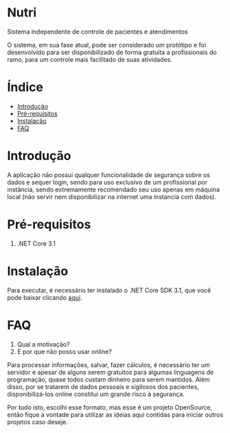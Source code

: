 # Nutri
Sistema independente de controle de pacientes e atendimentos

O sistema, em sua fase atual, pode ser considerado um protótipo e foi desenvolvido para ser disponibilizado de forma gratuita a profissionais do ramo, para um controle mais facilitado de suas atividades.

# Índice
* [Introdução](#introducao)
* [Pré-requisitos](#pre-requisitos)
* [Instalação](#instalacao)
* [FAQ](#faq)

# Introdução

A aplicação não possui qualquer funcionalidade de segurança sobre os dados e sequer login, sendo para uso exclusivo de um profissional por instância, sendo extremamente recomendado seu uso apenas em máquina local (não servir nem disponibilizar na internet uma instancia com dados).

# Pré-requisitos

1. .NET Core 3.1

# Instalação

Para executar, é necessário ter instalado o .NET Core SDK 3.1, que você pode baixar clicando [aqui](https://dotnet.microsoft.com/download/dotnet-core/thank-you/sdk-3.1.201-windows-x64-installer).

# FAQ

1. Qual a motivação?
2. E por que não posso usar online?

Para processar informações, salvar, fazer cálculos, é necessário ter um servidor e apesar de alguns serem gratuitos para algumas linguagens de programação, quase todos custam dinheiro para serem mantidos. Além disso, por se tratarem de dados pessoais e sigilosos dos pacientes, disponibilizá-los online constitui um grande risco à segurança.

Por tudo isto, escolhi esse formato, mas esse é um projeto OpenSource, então fique a vontade para utilizar as ideias aqui contidas para iniciar outros projetos caso deseje.
